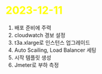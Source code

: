 # <span style="color:yellow">2023-12-11</span>

1. 배포 준비에 주력
2. cloudwatch 경보 설정
3. t3a.xlarge로 인스턴스 업그레이드
4. Auto Scailing, Load Balancer 세팅 
5. 시작 템플릿 생성
6. Jmeter로 부하 측정